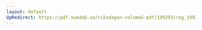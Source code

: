 ```yaml
---
layout: default
UpRedirect: https://pdf.swedeb.se/riksdagen-volumeG-pdf/199293/reg_199293/reg_199293_0593.pdf
---
```

